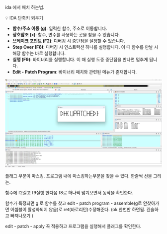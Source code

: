 ida 에서 패치 하는법.

<aside>
💡 IDA 단축키 외우기

</aside>

- **함수/주소 이동 (g)**: 입력한 함수, 주소로 이동합니다.
- **상호참조 (x)**: 함수, 변수를 사용하는 곳을 찾을 수 있습니다.
- **브레이크 포인트 (F2)**: 디버깅 시 중단점을 설정할 수 있습니다.
- **Step Over (F8)**: 디버깅 시 인스트럭션 하나를 실행합니다. 이 때 함수를 만날 시 해당 함수는 바로 실행합니다.
- **실행 (F9)**: 바이너리를 실행합니다. 이 때 실행 도중 중단점을 만나면 멈추게 됩니다.
- **Edit - Patch Program**: 바이너리 패치와 관련된 메뉴가 존재합니다.

![patch.jpg](https://github.com/JoWoonJi/Dreamhack_Wargame/blob/main/Reverse_Engineering/patch.jpg)

플래그 부분이 마스킹. 프로그램 내에 마스킹하는부분을 찾을 수 있다. 한줄씩 선을 그리는. 

함수에 f2걸고 f9실행 한다음 f8로 하나씩 넘겨보면서 동작을 확인한다. 

함수가 특정되면 g 로 함수를 찾고 edit - patch program - assemble(g로 안찾아가면 어셈블이 활성화되지 않음)로 ret(바로리턴)수정해준다. (ok 한번만 하면됨. 캔슬하고 빠져나오기 )

edit - patch - apply 꼭 적용하고 프로그램을 실행해서 플래그를 확인한다.
